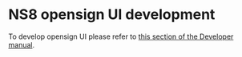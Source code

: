 # NS8 opensign UI development

To develop opensign UI please refer to [this section of the Developer manual](https://nethserver.github.io/ns8-core/ui/modules/#module-ui-development).
